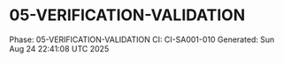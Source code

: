 # 05-VERIFICATION-VALIDATION
Phase: 05-VERIFICATION-VALIDATION
CI: CI-SA001-010
Generated: Sun Aug 24 22:41:08 UTC 2025
